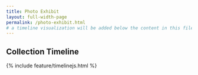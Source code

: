 ```yaml
---
title: Photo Exhibit
layout: full-width-page
permalink: /photo-exhibit.html
# a timeline visualization will be added below the content in this file
---
```


## Collection Timeline

{% include feature/timelinejs.html %}